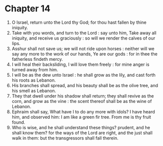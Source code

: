 # Chapter 14

1. O Israel, return unto the Lord thy God; for thou hast fallen by thine iniquity.
2. Take with you words, and turn to the Lord : say unto him, Take away all iniquity, and receive us graciously : so will we render the calves of our lips.
3. Asshur shall not save us; we will not ride upon horses : neither will we say any more to the work of our hands, Ye are our gods : for in thee the fatherless findeth mercy.
4. I will heal their backsliding, I will love them freely : for mine anger is turned away from him.
5. I will be as the dew unto Israel : he shall grow as the lily, and cast forth his roots as Lebanon.
6. His branches shall spread, and his beauty shall be as the olive tree, and his smell as Lebanon.
7. They that dwell under his shadow shall return; they shall revive as the corn, and grow as the vine : the scent thereof shall be as the wine of Lebanon.
8. Ephraim shall say, What have I to do any more with idols? I have heard him, and observed him: I am like a green fir tree. From me is thy fruit found.
9. Who is wise, and he shall understand these things? prudent, and he shall know them? for the ways of the Lord are right, and the just shall walk in them: but the transgressors shall fall therein.

